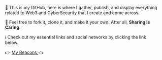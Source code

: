 

 👋 This is my GitHub, here is where I gather, publish, and display everything related to Web3 and CyberSecurity that I create and come across.
 
 🧰 Feel free to fork it, clone it, and make it your own.  After all,    **Sharing is Caring**.

 ℹ️ Check out my essential links and social networks by clicking the link below.

 👉 [My Beacons ](https://beacons.ai/d4rk0s) 👈 
 

  

<!---
D4rk0sGitHub/D4rk0sGitHub is a ✨ special ✨ repository because its `README.md` (this file) appears on your GitHub profile.
You can click the Preview link to take a look at your changes.
--->
